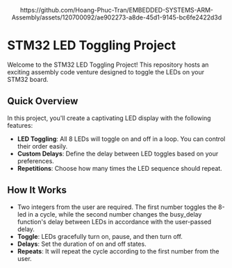 <p align="center">https://github.com/Hoang-Phuc-Tran/EMBEDDED-SYSTEMS-ARM-Assembly/assets/120700092/ae902273-a8de-45d1-9145-bc6fe2422d3d</p>

# STM32 LED Toggling Project

Welcome to the STM32 LED Toggling Project! This repository hosts an exciting assembly code venture designed to toggle the LEDs on your STM32 board.

## Quick Overview

In this project, you'll create a captivating LED display with the following features:

- **LED Toggling**: All 8 LEDs will toggle on and off in a loop. You can control their order easily.
- **Custom Delays**: Define the delay between LED toggles based on your preferences.
- **Repetitions**: Choose how many times the LED sequence should repeat.

## How It Works
- Two integers from the user are required. The first number toggles the 8-led in a cycle, while the second number changes the busy_delay function's delay
 between LEDs in accordance with the user-passed delay.
- **Toggle**: LEDs gracefully turn on, pause, and then turn off.
- **Delays**: Set the duration of on and off states.
- **Repeats**: It will repeat the cycle according to the first number from the user.
